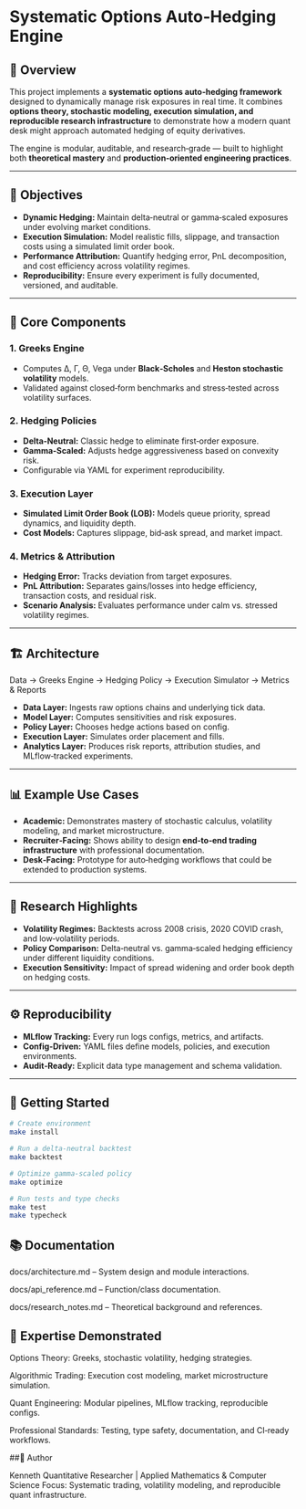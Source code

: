 # Systematic Options Auto‑Hedging Engine

## 📌 Overview
This project implements a **systematic options auto‑hedging framework** designed to dynamically manage risk exposures in real time. It combines **options theory, stochastic modeling, execution simulation, and reproducible research infrastructure** to demonstrate how a modern quant desk might approach automated hedging of equity derivatives.

The engine is modular, auditable, and research‑grade — built to highlight both **theoretical mastery** and **production‑oriented engineering practices**.

---

## 🎯 Objectives
- **Dynamic Hedging:** Maintain delta‑neutral or gamma‑scaled exposures under evolving market conditions.  
- **Execution Simulation:** Model realistic fills, slippage, and transaction costs using a simulated limit order book.  
- **Performance Attribution:** Quantify hedging error, PnL decomposition, and cost efficiency across volatility regimes.  
- **Reproducibility:** Ensure every experiment is fully documented, versioned, and auditable.  

---

## 🧩 Core Components
### 1. Greeks Engine
- Computes Δ, Γ, Θ, Vega under **Black‑Scholes** and **Heston stochastic volatility** models.  
- Validated against closed‑form benchmarks and stress‑tested across volatility surfaces.  

### 2. Hedging Policies
- **Delta‑Neutral:** Classic hedge to eliminate first‑order exposure.  
- **Gamma‑Scaled:** Adjusts hedge aggressiveness based on convexity risk.  
- Configurable via YAML for experiment reproducibility.  

### 3. Execution Layer
- **Simulated Limit Order Book (LOB):** Models queue priority, spread dynamics, and liquidity depth.  
- **Cost Models:** Captures slippage, bid‑ask spread, and market impact.  

### 4. Metrics & Attribution
- **Hedging Error:** Tracks deviation from target exposures.  
- **PnL Attribution:** Separates gains/losses into hedge efficiency, transaction costs, and residual risk.  
- **Scenario Analysis:** Evaluates performance under calm vs. stressed volatility regimes.  

---

## 🏗️ Architecture
Data → Greeks Engine → Hedging Policy → Execution Simulator → Metrics & Reports


- **Data Layer:** Ingests raw options chains and underlying tick data.  
- **Model Layer:** Computes sensitivities and risk exposures.  
- **Policy Layer:** Chooses hedge actions based on config.  
- **Execution Layer:** Simulates order placement and fills.  
- **Analytics Layer:** Produces risk reports, attribution studies, and MLflow‑tracked experiments.  

---

## 📊 Example Use Cases
- **Academic:** Demonstrates mastery of stochastic calculus, volatility modeling, and market microstructure.  
- **Recruiter‑Facing:** Shows ability to design **end‑to‑end trading infrastructure** with professional documentation.  
- **Desk‑Facing:** Prototype for auto‑hedging workflows that could be extended to production systems.  

---

## 🔬 Research Highlights
- **Volatility Regimes:** Backtests across 2008 crisis, 2020 COVID crash, and low‑volatility periods.  
- **Policy Comparison:** Delta‑neutral vs. gamma‑scaled hedging efficiency under different liquidity conditions.  
- **Execution Sensitivity:** Impact of spread widening and order book depth on hedging costs.  

---

## ⚙️ Reproducibility
- **MLflow Tracking:** Every run logs configs, metrics, and artifacts.  
- **Config‑Driven:** YAML files define models, policies, and execution environments.  
- **Audit‑Ready:** Explicit data type management and schema validation.  

---

## 🚀 Getting Started
```bash
# Create environment
make install

# Run a delta‑neutral backtest
make backtest

# Optimize gamma‑scaled policy
make optimize

# Run tests and type checks
make test
make typecheck
```

## 📚 Documentation
docs/architecture.md – System design and module interactions.

docs/api_reference.md – Function/class documentation.

docs/research_notes.md – Theoretical background and references.

## 🧠 Expertise Demonstrated
Options Theory: Greeks, stochastic volatility, hedging strategies.

Algorithmic Trading: Execution cost modeling, market microstructure simulation.

Quant Engineering: Modular pipelines, MLflow tracking, reproducible configs.

Professional Standards: Testing, type safety, documentation, and CI‑ready workflows.

##📌 Author

Kenneth Quantitative Researcher | Applied Mathematics & Computer Science 
Focus: Systematic trading, volatility modeling, and reproducible quant infrastructure.
